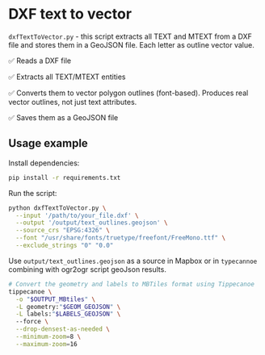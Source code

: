 # DXF text to vector 

`dxfTextToVector.py` - this script extracts all TEXT and MTEXT from a DXF file and stores them in a GeoJSON file. Each letter as outline vector value.

✅ Reads a DXF file 

✅ Extracts all TEXT/MTEXT entities

✅ Converts them to vector polygon outlines (font-based). Produces real vector outlines, not just text attributes.

✅ Saves them as a GeoJSON file

## Usage example

Install dependencies:

```bash
pip install -r requirements.txt
```

Run the script:

```bash
python dxfTextToVector.py \
  --input '/path/to/your_file.dxf' \
  --output '/output/text_outlines.geojson' \
  --source_crs "EPSG:4326" \
  --font "/usr/share/fonts/truetype/freefont/FreeMono.ttf" \
  --exclude_strings "0" "0.0"
```

Use `output/text_outlines.geojson` as a source in Mapbox or in `typecannoe` combining with ogr2ogr script geoJson results.

```bash
# Convert the geometry and labels to MBTiles format using Tippecanoe
tippecanoe \
  -o "$OUTPUT_MBtiles" \
  -L geometry:"$GEOM_GEOJSON" \
  -L labels:"$LABELS_GEOJSON" \  
  --force \
  --drop-densest-as-needed \
  --minimum-zoom=8 \
  --maximum-zoom=16
```

